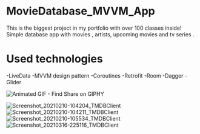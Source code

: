 
# MovieDatabase_MVVM_App
This is the biggest project in my portfolio with over 100 classes inside! Simple database app with movies , artists, upcoming movies and tv series . 

# Used technologies
-LiveData
-MVVM design pattern
-Coroutines
-Retrofit
-Room
-Dagger
-Glider

![Animated GIF - Find   Share on GIPHY](https://user-images.githubusercontent.com/27519681/111990606-b4ddb400-8b13-11eb-8e42-7ded6a0cd5ef.gif)








![Screenshot_20210210-104204_TMDBClient](https://user-images.githubusercontent.com/27519681/111987132-18b1ae00-8b0f-11eb-8f1a-f7c354223795.jpg)
![Screenshot_20210210-104211_TMDBClient](https://user-images.githubusercontent.com/27519681/111987137-1b140800-8b0f-11eb-844b-baf573681e95.jpg)
![Screenshot_20210210-105534_TMDBClient](https://user-images.githubusercontent.com/27519681/111987148-1fd8bc00-8b0f-11eb-9ebc-fd6494aa5f13.jpg)
![Screenshot_20210316-225116_TMDBClient](https://user-images.githubusercontent.com/27519681/111987165-2404d980-8b0f-11eb-9b7f-472ef9ae9084.jpg)



